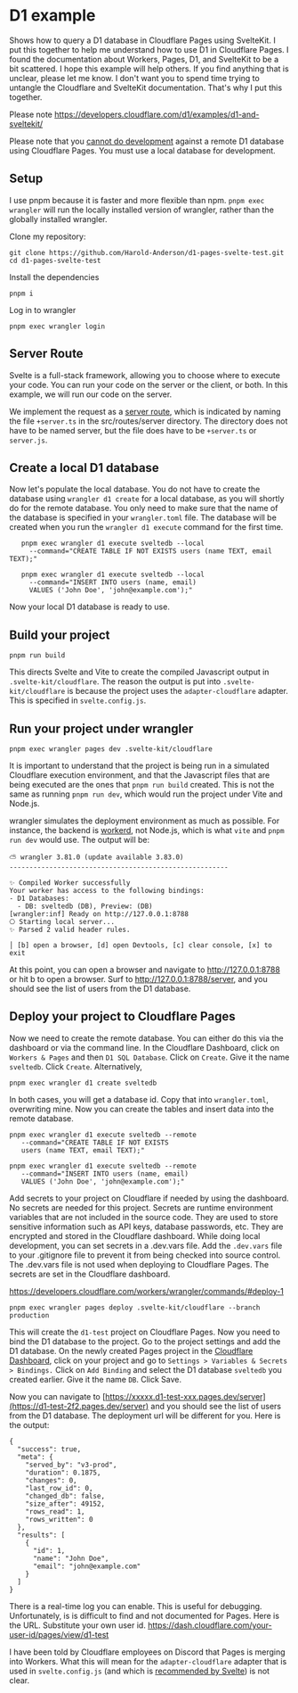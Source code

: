 # D1 example
Shows how to query a D1 database in Cloudflare Pages using SvelteKit. I put this together to help me understand how to use D1 in Cloudflare Pages.  I found the documentation about Workers, Pages, D1, and SvelteKit to be a bit scattered.  I hope this example will help others.  If you find anything that is unclear, please let me know. I don't want you to spend time trying to untangle the Cloudflare and SvelteKit documentation.  That's why I put this together.

Please note https://developers.cloudflare.com/d1/examples/d1-and-sveltekit/

Please note that you [cannot do development](https://developers.cloudflare.com/d1/build-with-d1/local-development/) against a remote D1 database using Cloudflare Pages. You must use a local database for development.  

## Setup

I use pnpm because it is faster and more flexible than npm.  ``pnpm exec wrangler`` will run the locally installed version of wrangler, rather than the globally installed wrangler.

Clone my repository: 
```
git clone https://github.com/Harold-Anderson/d1-pages-svelte-test.git
cd d1-pages-svelte-test
```

Install the dependencies
```
pnpm i
```
Log in to wrangler

```
pnpm exec wrangler login
```

## Server Route

Svelte is a full-stack framework, allowing you to choose where to execute your code. You can run your code on the server or the client, or both. In this example, we will run our code on the server.

We implement the request as a [server route](https://svelte.dev/docs/kit/routing#server), which is indicated by naming the file ``+server.ts`` in the src/routes/server directory. The directory does not have to be named server, but the file does have to be `+server.ts` or `server.js`.

## Create a local D1 database

Now let's populate the local database.  You do not have to create the database using  ``wrangler d1 create`` for a local database, as you will shortly do for the remote database.  You only need to make sure that the name of the database is specified in your ``wrangler.toml`` file.  The database will be created when you run the ``wrangler d1 execute`` command for the first time.


``` 
   pnpm exec wrangler d1 execute sveltedb --local 
     --command="CREATE TABLE IF NOT EXISTS users (name TEXT, email TEXT);" 
```
```
   pnpm exec wrangler d1 execute sveltedb --local 
     --command="INSERT INTO users (name, email) 
     VALUES ('John Doe', 'john@example.com');"
```

Now your local D1 database is ready to use.  
## Build your project
``pnpm run build``

This directs Svelte and Vite to create the compiled Javascript output in  ``.svelte-kit/cloudflare``.  The reason the output is put into ``.svelte-kit/cloudflare`` is because the project uses the ``adapter-cloudflare`` adapter.  This is specified in ``svelte.config.js``.

## Run your project under wrangler
```
pnpm exec wrangler pages dev .svelte-kit/cloudflare
```

It is important to understand that the project is being run in a simulated Cloudflare execution environment, and that the Javascript files that are being executed are the ones that ``pnpm run build`` created.  This is not the same as running ``pnpm run dev``, which would run the project under Vite and Node.js.

wrangler simulates the deployment environment as much as possible.  For instance, the backend is [workerd](https://blog.cloudflare.com/workerd-open-source-workers-runtime/), not Node.js, which is what ``vite`` and ``pnpm run dev`` would use.  The output will be:

```
⛅️ wrangler 3.81.0 (update available 3.83.0)
-------------------------------------------------------

✨ Compiled Worker successfully
Your worker has access to the following bindings:
- D1 Databases:
  - DB: sveltedb (DB), Preview: (DB)
[wrangler:inf] Ready on http://127.0.0.1:8788
⎔ Starting local server...                                                                                                                                   
✨ Parsed 2 valid header rules.

│ [b] open a browser, [d] open Devtools, [c] clear console, [x] to exit  
```

At this point, you can open a browser and navigate to http://127.0.0.1:8788 or hit b to open a browser.
Surf to http://127.0.0.1:8788/server, and you should see the list of users from the D1 database.

## Deploy your project to Cloudflare Pages
Now we need to create the remote database.  You can either do this via the dashboard or via the command line. 
In the Cloudflare Dashboard, click on ``Workers & Pages`` and then ``D1 SQL Database``.  Click on ``Create``.  Give it the name ``sveltedb``.  Click ``Create``. 
Alternatively,

```
pnpm exec wrangler d1 create sveltedb
```

In both cases, you will get a database id.  Copy that into ``wrangler.toml``, overwriting mine. Now you can create the tables and insert data into the remote database.
```
pnpm exec wrangler d1 execute sveltedb --remote 
   --command="CREATE TABLE IF NOT EXISTS 
   users (name TEXT, email TEXT);" 
```
```
pnpm exec wrangler d1 execute sveltedb --remote 
   --command="INSERT INTO users (name, email) 
   VALUES ('John Doe', 'john@example.com');" 
```

Add secrets to your project on Cloudflare if needed by using the dashboard.  No secrets are needed for this project. Secrets are runtime environment variables that are not included in the source code.  They are used to store sensitive information such as API keys, database passwords, etc.  They are encrypted and stored in the Cloudflare dashboard. While doing local development, you can set secrets in a .dev.vars file.  Add the ``.dev.vars`` file to your .gitignore file to prevent it from being checked into source control.  The .dev.vars file is not used when deploying to Cloudflare Pages.  The secrets are set in the Cloudflare dashboard. 

https://developers.cloudflare.com/workers/wrangler/commands/#deploy-1

```
pnpm exec wrangler pages deploy .svelte-kit/cloudflare --branch production
```

This will create the `d1-test` project on Cloudflare Pages.  Now you need to bind the D1 database to the project.  Go to the project settings and add the D1 database.  On the newly created Pages project in the [Cloudflare Dashboard](https://d1-test-2f2.pages.dev/server), click on your project and go to ``Settings > Variables & Secrets > Bindings.``  Click on ``Add Binding`` and select the D1 database ``sveltedb`` you created earlier.  Give it the name ``DB``.  Click Save.

Now you can navigate to [https://xxxxx.d1-test-xxx.pages.dev/server](https://d1-test-2f2.pages.dev/server) and you should see the list of users from the D1 database.  The deployment url will be different for you.  Here is the output:

```
{
  "success": true,
  "meta": {
    "served_by": "v3-prod",
    "duration": 0.1875,
    "changes": 0,
    "last_row_id": 0,
    "changed_db": false,
    "size_after": 49152,
    "rows_read": 1,
    "rows_written": 0
  },
  "results": [
    {
      "id": 1,
      "name": "John Doe",
      "email": "john@example.com"
    }
  ]
}
```

There is a real-time log you can enable. This is useful for debugging.  Unfortunately, is is difficult to find and not documented for Pages.  Here is the URL.  Substitute your own user id. https://dash.cloudflare.com/your-user-id/pages/view/d1-test

I have been told by Cloudflare employees on Discord that Pages is merging into Workers.  What this will mean for the `adapter-cloudflare` adapter that is used in `svelte.config.js` (and which is [recommended by Svelte](https://svelte.dev/docs/kit/adapter-cloudflare)) is not clear. 